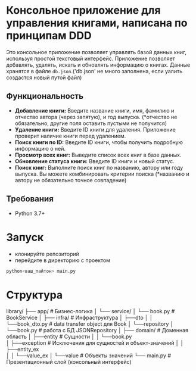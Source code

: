# Консольное приложение для управления книгами, написана по принципам DDD

Это консольное приложение позволяет управлять базой данных книг, используя простой текстовый интерфейс.  Приложение позволяет добавлять, удалять, искать и обновлять информацию о книгах.  Данные хранятся в файле `db.json`.('db.json' не много заполнена, если уалить создастся новый путой файл)

## Функциональность

* **Добавление книги:**  Введите название книги, имя, фамилию и отчество автора (через запятую), и год выпуска. (*отчество не обязательно, другие поля оставить пустыми не получится)
* **Удаление книги:** Введите ID книги для удаления. Приложение проверит наличие книги перед удалением.
* **Поиск книги по ID:** Введите ID книги, чтобы получить подробную информацию о ней.
* **Просмотр всех книг:** Выведите список всех книг в базе данных.
* **Обновление статуса книги:**  Введите ID книги и новый статус.
* **Поиск книг:** Выполните поиск книг по названию, автору или году выпуска.  Вы можете комбинировать критерии поиска (*названию и автору не обязательно точное совпадение)

## Требования

* Python 3.7+

# Запуск
- клонируйте репозиторий
- перейдите в директорию с проектом
```Python
python<ваш_пайтон> main.py
```
# Структура
library/
├── app/                 # Бизнес-логика
│   └── service/
│       └── book.py      # BookService
│
├── infra/               # Инфраструктура
│   ├──dto
│   │  └──book_dto.py    # data transfer object для Book
│   └──repository
│      └──book.py        # работа с БД JSONRepository
│
├── domain/              # Доменная область
│   ├──entity            # Сущности
│   │  └──book.py        
│   ├──exception         # Исключения для сущностей и объект-значений
│   │  ├──entity_ex     
│   │  └──value_ex
│   └──value             # Объекты значений
└── main.py              # Презентационный слой (консольный интерфейс)
